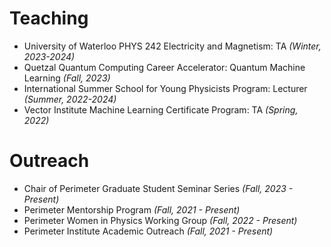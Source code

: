 # Teaching
- University of Waterloo PHYS 242 Electricity and Magnetism: TA *(Winter, 2023-2024)*
- Quetzal Quantum Computing Career Accelerator: Quantum Machine Learning *(Fall, 2023)*
- International Summer School for Young Physicists Program: Lecturer *(Summer, 2022-2024)*
  <!-- - Developed week-long lecture series and Monte Carlo exercises on phase transitions for high school students -->
- Vector Institute Machine Learning Certificate Program: TA *(Spring, 2022)*
  <!-- - Developed course content and graded assignments for participants to learn introductory skills in learning theory -->

# Outreach
- Chair of Perimeter Graduate Student Seminar Series *(Fall, 2023 - Present)*
- Perimeter Mentorship Program *(Fall, 2021 - Present)*
- Perimeter Women in Physics Working Group *(Fall, 2022 - Present)*
- Perimeter Institute Academic Outreach *(Fall, 2021 - Present)*





<!-- <h4 style="margin:0 10px 0;">Conference Reviewers</h4>

<ul style="margin:0 0 5px;">
  <li><a href="http://cvpr2023.thecvf.com/"><autocolor>IEEE/CVF Conference on Computer Vision and Pattern Recognition (CVPR) 2021-2023</autocolor></a></li>
  <li><a href="http://iccv2021.thecvf.com/"><autocolor>IEEE/CVF International Conference on Computer Vision (ICCV) 2021</autocolor></a></li>
  <li><a href="https://eccv2022.ecva.net/"><autocolor>European Conference on Computer Vision (ECCV) 2022</autocolor></a></li>
</ul>

<h4 style="margin:0 10px 0;">Journal Reviewers</h4>

<ul style="margin:0 0 20px;">
  <li><a href="https://www.computer.org/csdl/journal/tp"><autocolor>IEEE Transactions on Pattern Analysis and Machine Intelligence (TPAMI)</autocolor></a></li>
  <li><a href="https://www.springer.com/journal/11263"><autocolor>International Journal of Computer Vision (IJCV)</autocolor></a></li>
</ul>
 -->
